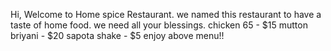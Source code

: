  Hi, Welcome to Home spice Restaurant. we named this restaurant to have a taste of home food. we need all your blessings.
chicken 65 - $15
mutton briyani - $20
sapota shake - $5
enjoy above menu!!